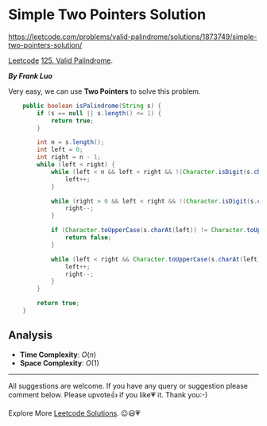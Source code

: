 # Simple Two Pointers Solution

https://leetcode.com/problems/valid-palindrome/solutions/1873749/simple-two-pointers-solution/

[Leetcode](https://leetcode.com/) [125. Valid Palindrome](https://leetcode.com/problems/valid-palindrome/).


***By Frank Luo***

Very easy, we can use **Two Pointers** to solve this problem.

```java
    public boolean isPalindrome(String s) {
        if (s == null || s.length() <= 1) {
            return true;
        }

        int n = s.length();
        int left = 0;
        int right = n - 1;
        while (left < right) {
            while (left < n && left < right && !(Character.isDigit(s.charAt(left)) || Character.isAlphabetic(s.charAt(left)))) {
                left++;
            }

            while (right > 0 && left < right && !(Character.isDigit(s.charAt(right)) || Character.isAlphabetic(s.charAt(right)))) {
                right--;
            }

            if (Character.toUpperCase(s.charAt(left)) != Character.toUpperCase(s.charAt(right))) {
                return false;
            }

            while (left < right && Character.toUpperCase(s.charAt(left)) == Character.toUpperCase(s.charAt(right))) {
                left++;
                right--;
            }
        }

        return true;        
    }
```

## Analysis

- **Time Complexity**: $O(n)$
- **Space Complexity**: $O(1)$


--------------------------

All suggestions are welcome. 
If you have any query or suggestion please comment below.
Please upvote👍 if you like💗 it. Thank you:-)

Explore More [Leetcode Solutions](https://leetcode.com/discuss/general-discussion/1868912/My-Leetcode-Solutions-All-In-One). 😉😃💗

